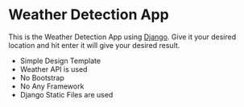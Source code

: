 # Weather Detection App 

This is the Weather Detection App using [Django](https://www.djangoproject.com/). Give it your desired location and hit enter it will give your desired result.


* Simple Design Template
* Weather API is used 
* No Bootstrap 
* No Any Framework
* Django Static Files are used 
